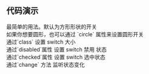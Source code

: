 
## 代码演示

<div class="grid-x grid-margin-x">
  <div class="medium-6 large-6 cell">
    <nt-example>
      <nt-example-showcase>
        <example-switch-basic></example-switch-basic>
      </nt-example-showcase>
      <nt-example-legend title="基本">
      最简单的用法。默认为方形形状的开关
      </nt-example-legend>
      <nt-example-code [code]="basicCode"></nt-example-code>
    </nt-example>
  </div>
  <div class="medium-6 large-6 cell">
    <nt-example>
      <nt-example-showcase>
        <example-switch-circle></example-switch-circle>
      </nt-example-showcase>
      <nt-example-legend title="形状">
        如果你想要圆形，也可以通过 `circle` 属性来设置圆形开关
      </nt-example-legend>
      <nt-example-code [code]="circleCode"></nt-example-code>
    </nt-example>
  </div>
  <div class="medium-6 large-6 cell">
    <nt-example>
      <nt-example-showcase>
        <example-switch-size></example-switch-size>
      </nt-example-showcase>
      <nt-example-legend title="大小">
        通过`class` 设置 switch 大小
      </nt-example-legend>
      <nt-example-code [code]="sizeCode"></nt-example-code>
    </nt-example>
  </div>
  <div class="medium-6 large-6 cell">
    <nt-example>
      <nt-example-showcase>
        <example-switch-disabled></example-switch-disabled>
      </nt-example-showcase>
      <nt-example-legend title="禁用">
        通过`disabled`属性 设置 switch 禁用 状态
      </nt-example-legend>
      <nt-example-code [code]="disabledCode"></nt-example-code>
    </nt-example>
  </div>
  <div class="medium-6 large-6 cell">
    <nt-example>
      <nt-example-showcase>
        <example-switch-checked></example-switch-checked>
      </nt-example-showcase>
      <nt-example-legend title="禁用">
        通过`checked`属性 设置 switch 选中状态
      </nt-example-legend>
      <nt-example-code [code]="checkedCode"></nt-example-code>
    </nt-example>
  </div>
  <div class="medium-6 large-6 cell">
    <nt-example>
      <nt-example-showcase>
        <example-switch-change></example-switch-change>
      </nt-example-showcase>
      <nt-example-legend title="禁用">
        通过`change` 方法  监听状态变化
      </nt-example-legend>
      <nt-example-code [code]="changeCode"></nt-example-code>
    </nt-example>
  </div>
</div>

<div>
  <nt-markdown [data]="api"></nt-markdown>
</div>
